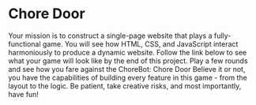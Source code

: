 # Chore Door

Your mission is to construct a single-page website that plays a fully-functional game. You will see how HTML, CSS, and JavaScript interact harmoniously to produce a dynamic website. Follow the link below to see what your game will look like by the end of this project. Play a few rounds and see how you fare against the ChoreBot: Chore Door Believe it or not, you have the capabilities of building every feature in this game - from the layout to the logic. Be patient, take creative risks, and most importantly, have fun!
